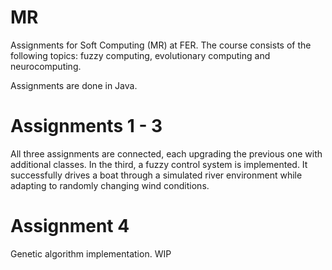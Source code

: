 # MR
Assignments for Soft Computing (MR) at FER. The course consists of the following topics: fuzzy computing, evolutionary computing and neurocomputing.

Assignments are done in Java.

# Assignments 1 - 3
All three assignments are connected, each upgrading the previous one with additional classes. In the third, a fuzzy control system is implemented. It successfully drives a boat through a simulated river environment while adapting to randomly changing wind conditions. 

# Assignment 4
Genetic algorithm implementation. WIP
